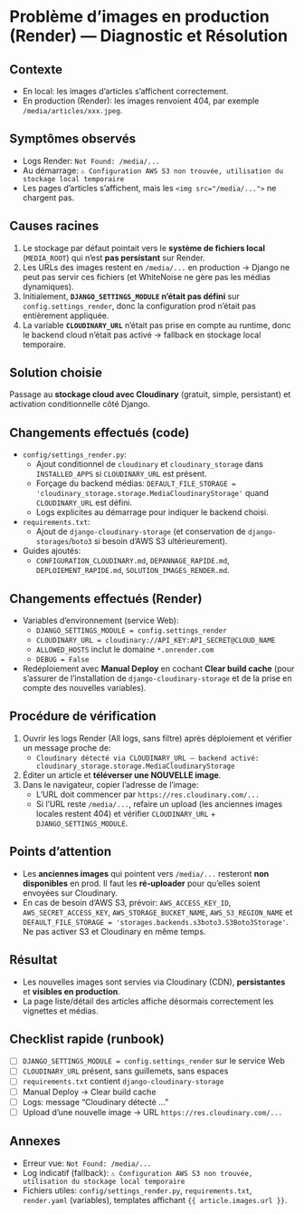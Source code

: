# Problème d’images en production (Render) — Diagnostic et Résolution

## Contexte
- En local: les images d’articles s’affichent correctement.
- En production (Render): les images renvoient 404, par exemple `/media/articles/xxx.jpeg`.

## Symptômes observés
- Logs Render: `Not Found: /media/...`
- Au démarrage: `⚠️ Configuration AWS S3 non trouvée, utilisation du stockage local temporaire`
- Les pages d’articles s’affichent, mais les `<img src="/media/...">` ne chargent pas.

## Causes racines
1. Le stockage par défaut pointait vers le **système de fichiers local** (`MEDIA_ROOT`) qui n’est **pas persistant** sur Render.
2. Les URLs des images restent en `/media/...` en production → Django ne peut pas servir ces fichiers (et WhiteNoise ne gère pas les médias dynamiques).
3. Initialement, **`DJANGO_SETTINGS_MODULE` n’était pas défini** sur `config.settings_render`, donc la configuration prod n’était pas entièrement appliquée.
4. La variable **`CLOUDINARY_URL`** n’était pas prise en compte au runtime, donc le backend cloud n’était pas activé → fallback en stockage local temporaire.

## Solution choisie
Passage au **stockage cloud avec Cloudinary** (gratuit, simple, persistant) et activation conditionnelle côté Django.

## Changements effectués (code)
- `config/settings_render.py`:
  - Ajout conditionnel de `cloudinary` et `cloudinary_storage` dans `INSTALLED_APPS` si `CLOUDINARY_URL` est présent.
  - Forçage du backend médias: `DEFAULT_FILE_STORAGE = 'cloudinary_storage.storage.MediaCloudinaryStorage'` quand `CLOUDINARY_URL` est défini.
  - Logs explicites au démarrage pour indiquer le backend choisi.
- `requirements.txt`:
  - Ajout de `django-cloudinary-storage` (et conservation de `django-storages`/`boto3` si besoin d’AWS S3 ultérieurement).
- Guides ajoutés:
  - `CONFIGURATION_CLOUDINARY.md`, `DEPANNAGE_RAPIDE.md`, `DEPLOIEMENT_RAPIDE.md`, `SOLUTION_IMAGES_RENDER.md`.

## Changements effectués (Render)
- Variables d’environnement (service Web):
  - `DJANGO_SETTINGS_MODULE = config.settings_render`
  - `CLOUDINARY_URL = cloudinary://API_KEY:API_SECRET@CLOUD_NAME`
  - `ALLOWED_HOSTS` inclut le domaine `*.onrender.com`
  - `DEBUG = False`
- Redéploiement avec **Manual Deploy** en cochant **Clear build cache** (pour s’assurer de l’installation de `django-cloudinary-storage` et de la prise en compte des nouvelles variables).

## Procédure de vérification
1. Ouvrir les logs Render (All logs, sans filtre) après déploiement et vérifier un message proche de:
   - `Cloudinary détecté via CLOUDINARY_URL — backend activé: cloudinary_storage.storage.MediaCloudinaryStorage`
2. Éditer un article et **téléverser une NOUVELLE image**.
3. Dans le navigateur, copier l’adresse de l’image:
   - L’URL doit commencer par `https://res.cloudinary.com/...`
   - Si l’URL reste `/media/...`, refaire un upload (les anciennes images locales restent 404) et vérifier `CLOUDINARY_URL` + `DJANGO_SETTINGS_MODULE`.

## Points d’attention
- Les **anciennes images** qui pointent vers `/media/...` resteront **non disponibles** en prod. Il faut les **ré‑uploader** pour qu’elles soient envoyées sur Cloudinary.
- En cas de besoin d’AWS S3, prévoir: `AWS_ACCESS_KEY_ID`, `AWS_SECRET_ACCESS_KEY`, `AWS_STORAGE_BUCKET_NAME`, `AWS_S3_REGION_NAME` et `DEFAULT_FILE_STORAGE = 'storages.backends.s3boto3.S3Boto3Storage'`. Ne pas activer S3 et Cloudinary en même temps.

## Résultat
- Les nouvelles images sont servies via Cloudinary (CDN), **persistantes** et **visibles en production**.
- La page liste/détail des articles affiche désormais correctement les vignettes et médias.

## Checklist rapide (runbook)
- [ ] `DJANGO_SETTINGS_MODULE = config.settings_render` sur le service Web
- [ ] `CLOUDINARY_URL` présent, sans guillemets, sans espaces
- [ ] `requirements.txt` contient `django-cloudinary-storage`
- [ ] Manual Deploy → Clear build cache
- [ ] Logs: message “Cloudinary détecté …”
- [ ] Upload d’une nouvelle image → URL `https://res.cloudinary.com/...`

## Annexes
- Erreur vue: `Not Found: /media/...`
- Log indicatif (fallback): `⚠️ Configuration AWS S3 non trouvée, utilisation du stockage local temporaire`
- Fichiers utiles: `config/settings_render.py`, `requirements.txt`, `render.yaml` (variables), templates affichant `{{ article.images.url }}`.

